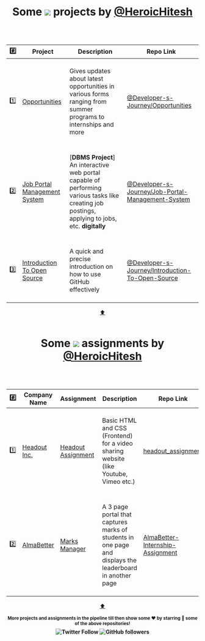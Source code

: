 <h1 align="center" id="topProject">Some <a href="https://github.com/HeroicHitesh"><img src="https://awesome.re/badge.svg"/></a> projects by <a href="https://github.com/HeroicHitesh">@HeroicHitesh</a></h1>
<br><br>

| #️⃣ | Project | Description | Repo Link |
|:--------:|---------|-------------|-----------|
| 1️⃣ | [Opportunities](https://heroichitesh.github.io/Opportunities/)| <br> Gives updates about latest opportunities in various forms ranging from summer programs to internships and more <br><br> | [@Developer-s-Journey/Opportunities](https://github.com/Developer-s-Journey/Opportunities) |
| 2️⃣ | [Job Portal Management System](https://youtu.be/5AHKun9myCo) | <br> [**DBMS Project**] An interactive web portal capable of performing various tasks like creating job postings, applying to jobs, etc. **digitally** <br><br> | [@Developer-s-Journey/Job-Portal-Management-System](https://github.com/Developer-s-Journey/Job-Portal-Management-System) |
| 3️⃣ | [Introduction To Open Source](https://github.com/Developer-s-Journey/Introduction-To-Open-Source) | <br> A quick and precise introduction on how to use GitHub effectively <br><br> | [@Developer-s-Journey/Introduction-To-Open-Source](https://github.com/Developer-s-Journey/Introduction-To-Open-Source) |
<p align="center">
<a href="#topProject">⬆️</a>
<br><br>
<h1 align="center" id="topAssignment">Some <a href="https://github.com/HeroicHitesh"><img src="https://awesome.re/badge.svg"/></a> assignments by <a href="https://github.com/HeroicHitesh">@HeroicHitesh</a></h1>
<br><br>

| #️⃣ | Company Name | Assignment | Description | Repo Link |
|:--------:|---------|-------------|-----------|-----------|
| 1️⃣ | [Headout Inc.](https://www.headout.com) | [Headout Assignment](https://heroichitesh.github.io/headout_assignment/)| <br> Basic HTML and CSS (Frontend) for a video sharing website (like Youtube, Vimeo etc.) <br><br> | [headout_assignment](https://github.com/HeroicHitesh/headout_assignment) |
| 2️⃣ | [AlmaBetter](https://www.almabetter.com) | [Marks Manager](https://marks-manager.herokuapp.com/) | <br> A 3 page portal that captures marks of students in one page and displays the leaderboard in another page <br><br> | [AlmaBetter-Internship-Assignment](https://github.com/HeroicHitesh/AlmaBetter-Internship-Assignment) |
<p align="center">
<a href="#topAssignment">⬆️</a>
<br><br>
<sup><strong>More projects and assignments in the pipeline till then show some ❤️ by starring 🤩 some of the above repositories!<strong></sup>
<br>
<img alt="Twitter Follow" src="https://img.shields.io/twitter/follow/HeroicHitesh?style=social">
<img alt="GitHub followers" src="https://img.shields.io/github/followers/HeroicHitesh?label=Follow%20%40HeroicHitesh&style=social">
</p>
